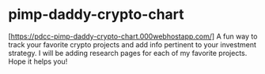 # pimp-daddy-crypto-chart 
[https://pdcc-pimp-daddy-crypto-chart.000webhostapp.com/] 
A fun way to track your favorite crypto projects and add info pertinent to your investment strategy.
I will be adding research pages for each of my favorite projects. Hope it helps you!
